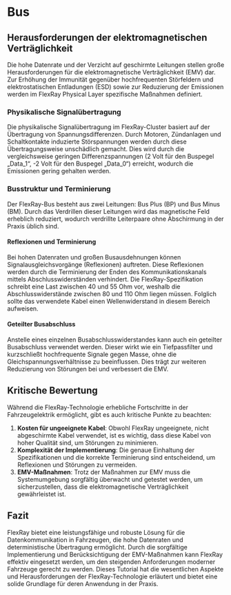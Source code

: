# Bus

## Herausforderungen der elektromagnetischen Verträglichkeit

Die hohe Datenrate und der Verzicht auf geschirmte Leitungen stellen große Herausforderungen für die elektromagnetische Verträglichkeit (EMV) dar. Zur Erhöhung der Immunität gegenüber hochfrequenten Störfeldern und elektrostatischen Entladungen (ESD) sowie zur Reduzierung der Emissionen werden im FlexRay Physical Layer spezifische Maßnahmen definiert.

### Physikalische Signalübertragung

Die physikalische Signalübertragung im FlexRay-Cluster basiert auf der Übertragung von Spannungsdifferenzen. Durch Motoren, Zündanlagen und Schaltkontakte induzierte Störspannungen werden durch diese Übertragungsweise unschädlich gemacht. Dies wird durch die vergleichsweise geringen Differenzspannungen (2 Volt für den Buspegel „Data_1“, -2 Volt für den Buspegel „Data_0“) erreicht, wodurch die Emissionen gering gehalten werden.

### Busstruktur und Terminierung

Der FlexRay-Bus besteht aus zwei Leitungen: Bus Plus (BP) und Bus Minus (BM). Durch das Verdrillen dieser Leitungen wird das magnetische Feld erheblich reduziert, wodurch verdrillte Leiterpaare ohne Abschirmung in der Praxis üblich sind.

#### Reflexionen und Terminierung

Bei hohen Datenraten und großen Busausdehnungen können Signalausgleichsvorgänge (Reflexionen) auftreten. Diese Reflexionen werden durch die Terminierung der Enden des Kommunikationskanals mittels Abschlusswiderständen verhindert. Die FlexRay-Spezifikation schreibt eine Last zwischen 40 und 55 Ohm vor, weshalb die Abschlusswiderstände zwischen 80 und 110 Ohm liegen müssen. Folglich sollte das verwendete Kabel einen Wellenwiderstand in diesem Bereich aufweisen.

#### Geteilter Busabschluss

Anstelle eines einzelnen Busabschlusswiderstandes kann auch ein geteilter Busabschluss verwendet werden. Dieser wirkt wie ein Tiefpassfilter und kurzschließt hochfrequente Signale gegen Masse, ohne die Gleichspannungsverhältnisse zu beeinflussen. Dies trägt zur weiteren Reduzierung von Störungen bei und verbessert die EMV.

## Kritische Bewertung

Während die FlexRay-Technologie erhebliche Fortschritte in der Fahrzeugelektrik ermöglicht, gibt es auch kritische Punkte zu beachten:

1. **Kosten für ungeeignete Kabel**: Obwohl FlexRay ungeeignete, nicht abgeschirmte Kabel verwendet, ist es wichtig, dass diese Kabel von hoher Qualität sind, um Störungen zu minimieren.
2. **Komplexität der Implementierung**: Die genaue Einhaltung der Spezifikationen und die korrekte Terminierung sind entscheidend, um Reflexionen und Störungen zu vermeiden.
3. **EMV-Maßnahmen**: Trotz der Maßnahmen zur EMV muss die Systemumgebung sorgfältig überwacht und getestet werden, um sicherzustellen, dass die elektromagnetische Verträglichkeit gewährleistet ist.

## Fazit

FlexRay bietet eine leistungsfähige und robuste Lösung für die Datenkommunikation in Fahrzeugen, die hohe Datenraten und deterministische Übertragung ermöglicht. Durch die sorgfältige Implementierung und Berücksichtigung der EMV-Maßnahmen kann FlexRay effektiv eingesetzt werden, um den steigenden Anforderungen moderner Fahrzeuge gerecht zu werden. Dieses Tutorial hat die wesentlichen Aspekte und Herausforderungen der FlexRay-Technologie erläutert und bietet eine solide Grundlage für deren Anwendung in der Praxis.
